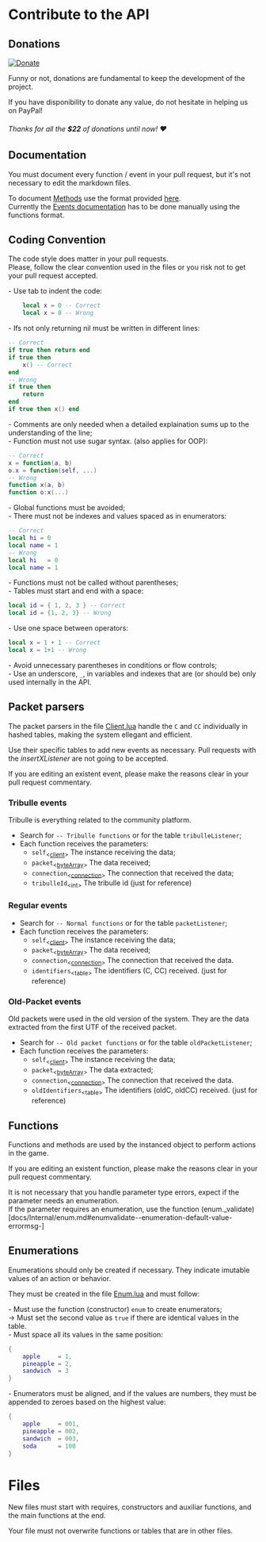 # Contribute to the API

## Donations
[![Donate](https://img.shields.io/badge/Donate-PayPal-blue.svg)](https://www.paypal.com/cgi-bin/webscr?cmd=_s-xclick&hosted_button_id=TSTEG3PXK4HJ4&source=url)

Funny or not, donations are fundamental to keep the development of the project.

If you have disponibility to donate any value, do not hesitate in helping us on PayPal!

###### Thanks for all the **$22** of donations until now! ♥

## Documentation

You must document every function / event in your pull request, but it's not necessary to edit the markdown files.

To document [Methods](docs/Client.md) use the format provided [here](https://github.com/Lautenschlager-id/Fromage/blob/master/docgen.lua#L1-L36).<br>
Currently the [Events documentation](docs/Events.md) has to be done manually using the functions format.

## Coding Convention
The code style does matter in your pull requests.<br>
Please, follow the clear convention used in the files or you risk not to get your pull request accepted.

\- Use tab to indent the code:
```Lua
	local x = 0 -- Correct
    local x = 0 -- Wrong
```
\- Ifs not only returning nil must be written in different lines:
```Lua
-- Correct
if true then return end
if true then
	x() -- Correct
end
-- Wrong
if true then
	return
end
if true then x() end
```
\- Comments are only needed when a detailed explaination sums up to the understanding of the line;<br>
\- Function must not use sugar syntax. (also applies for OOP):
```Lua
-- Correct
x = function(a, b)
o.x = function(self, ...)
-- Wrong
function x(a, b)
function o:x(...)
```
\- Global functions must be avoided;<br>
\- There must not be indexes and values spaced as in enumerators:
```Lua
-- Correct
local hi = 0
local name = 1
-- Wrong
local hi   = 0
local name = 1
```
\- Functions must not be called without parentheses;<br>
\- Tables must start and end with a space:
```Lua
local id = { 1, 2, 3 } -- Correct
local id = {1, 2, 3} -- Wrong
```
\- Use one space between operators:
```Lua
local x = 1 + 1 -- Correct
local x = 1+1 -- Wrong
```
\- Avoid unnecessary parentheses in conditions or flow controls;<br>
\- Use an underscore, `_`, in variables and indexes that are (or should be) only used internally in the API.

## Packet parsers
The packet parsers in the file [Client.lua](libs/client.lua) handle the `C` and `CC` individually in hashed tables, making the system ellegant and efficient.

Use their specific tables to add new events as necessary. Pull requests with the _insertXListener_ are not going to be accepted.

If you are editing an existent event, please make the reasons clear in your pull request commentary.

### Tribulle events
Tribulle is everything related to the community platform.
- Search for `-- Tribulle functions` or for the table `tribulleListener`;
- Each function receives the parameters:
	- `self`<sub>\<[client](docs/Client.md)></sub> The instance receiving the data;
	- `packet`<sub>\<[byteArray](docs/Internal/bArray.md)></sub> The data received;
	- `connection`<sub>\<[connection](docs/Internal/connection.md)></sub> The connection that received the data;
	- `tribulleId`<sub>\<int></sub> The tribulle id (just for reference)

### Regular events
- Search for `-- Normal functions` or for the table `packetListener`;
- Each function receives the parameters:
	- `self`<sub>\<[client](docs/Client.md)></sub> The instance receiving the data;
	- `packet`<sub>\<[byteArray](docs/Internal/bArray.md)></sub> The data received;
	- `connection`<sub>\<[connection](docs/Internal/connection.md)></sub> The connection that received the data.
	- `identifiers`<sub>\<table></sub> The identifiers (C, CC) received. (just for reference)

### Old-Packet events
Old packets were used in the old version of the system. They are the data extracted from the first UTF of the received packet.
- Search for `-- Old packet functions` or for the table `oldPacketListener`;
- Each function receives the parameters:
	- `self`<sub>\<[client](docs/Client.md)></sub> The instance receiving the data;
	- `packet`<sub>\<[byteArray](docs/Internal/bArray.md)></sub> The data extracted;
	- `connection`<sub>\<[connection](docs/Internal/connection.md)></sub> The connection that received the data.
	- `oldIdentifiers`<sub>\<table></sub> The identifiers (oldC, oldCC) received. (just for reference)

## Functions
Functions and methods are used by the instanced object to perform actions in the game.

If you are editing an existent function, please make the reasons clear in your pull request commentary.

It is not necessary that you handle parameter type errors, expect if the parameter needs an enumeration.<br>
If the parameter requires an enumeration, use the function (enum._validate)[docs/Internal/enum.md#enumvalidate--enumeration-default-value-errormsg-]

## Enumerations
Enumerations should only be created if necessary. They indicate imutable values of an action or behavior.

They must be created in the file [Enum.lua](libs/enum.lua) and must follow:

\- Must use the function (constructor) `enum` to create enumerators;<br>
→ Must set the second value as `true` if there are identical values in the table.<br>
\- Must space all its values in the same position:
```Lua
{
	apple     = 1,
	pineapple = 2,
	sandwich  = 3
}
```
\- Enumerators must be aligned, and if the values are numbers, they must be appended to zeroes based on the highest value:
```Lua
{
	apple     = 001,
	pineapple = 002,
	sandwich  = 003,
	soda      = 100
}
```

# Files
New files must start with requires, constructors and auxiliar functions, and the main functions at the end.

Your file must not overwrite functions or tables that are in other files.